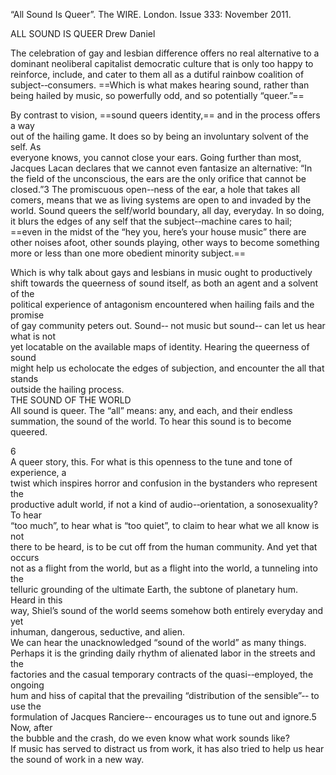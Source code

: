 “All Sound Is Queer”. The WIRE. London. Issue 333: November 2011.  
  
ALL SOUND IS QUEER
Drew Daniel  

The celebration of gay and lesbian difference offers no real alternative to a dominant neoliberal capitalist democratic culture that is only too happy to reinforce, include, and cater to them all as a dutiful rainbow coalition of subject-­‐consumers. ==Which is what makes hearing sound, rather than being hailed by music, so powerfully odd, and so potentially “queer.”==

By contrast to vision, ==sound queers identity,== and in the process offers a way  
out of the hailing game. It does so by being an involuntary solvent of the self. As  
everyone knows, you cannot close your ears. Going further than most, Jacques Lacan declares that we cannot even fantasize an alternative: “In the field of the unconscious, the ears are the only orifice that cannot be closed.”3 The promiscuous open-­‐ness of the ear, a hole that takes all comers, means that we as living systems  are open to and invaded by the world. Sound queers the self/world boundary, all day, everyday. In so doing, it blurs the edges of any self that the subject-­‐machine cares to hail; ==even in the midst of the “hey you, here’s your house music” there are other noises afoot, other sounds playing, other ways to become something more or less than one more obedient minority subject.==

Which is why talk about gays and lesbians in music ought to productively  
shift towards the queerness of sound itself, as both an agent and a solvent of the  
political experience of antagonism encountered when hailing fails and the promise  
of gay community peters out. Sound-­‐ not music but sound-­‐ can let us hear what is not  
yet locatable on the available maps of identity. Hearing the queerness of sound  
might help us echolocate the edges of subjection, and encounter the all that stands  
outside the hailing process.  
THE SOUND OF THE WORLD  
All sound is queer. The “all” means: any, and each, and their endless  
summation, the sound of the world. To hear this sound is to become queered. 


6  
A queer story, this. For what is this openness to the tune and tone of experience, a  
twist which inspires horror and confusion in the bystanders who represent the  
productive adult world, if not a kind of audio-­‐orientation, a sonosexuality? To hear  
“too much”, to hear what is “too quiet”, to claim to hear what we all know is not  
there to be heard, is to be cut off from the human community. And yet that occurs  
not as a flight from the world, but as a flight into the world, a tunneling into the  
telluric grounding of the ultimate Earth, the subtone of planetary hum. Heard in this  
way, Shiel’s sound of the world seems somehow both entirely everyday and yet  
inhuman, dangerous, seductive, and alien.  
We can hear the unacknowledged “sound of the world” as many things.  
Perhaps it is the grinding daily rhythm of alienated labor in the streets and the  
factories and the casual temporary contracts of the quasi-­‐employed, the ongoing  
hum and hiss of capital that the prevailing “distribution of the sensible”-­‐ to use the  
formulation of Jacques Ranciere-­‐ encourages us to tune out and ignore.5 Now, after  
the bubble and the crash, do we even know what work sounds like?  
If music has served to distract us from work, it has also tried to help us hear  
the sound of work in a new way.